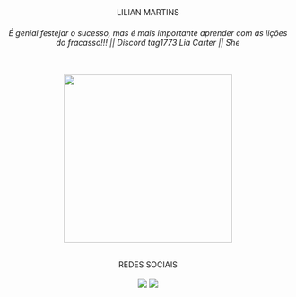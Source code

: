 <div align="center"
   <h3>LILIAN MARTINS</h3>
<div/>


###### É genial festejar o sucesso, mas é mais importante aprender com as lições do fracasso!!! || Discord tag1773 Lia Carter || She 

<div align="center"><br>
   <img width="300" height="300" src="https://media.giphy.com/media/687qS11pXwjCM/giphy.gif"/>
</div>

##

<div align="center"
   <h3>REDES SOCIAIS</h3>
<div/>

<div align="center" style="display: inline_block"><br>
     <a href="https://www.linkedin.com/in/lilian-m-360579" target="_blank"><img src="https://img.shields.io/badge/-LinkedIn-%230077B5?style=for-the-badge&logo=linkedin&logoColor=white" target="_blank"></a>
     <a href="https://twitter.com/lilimilly" target="_blank"><img src="https://img.shields.io/badge/Twitter-1DA1F2?style=for-the-badge&logo=twitter&logoColor=white" target="_blank"></a> 
</div>
  
##
